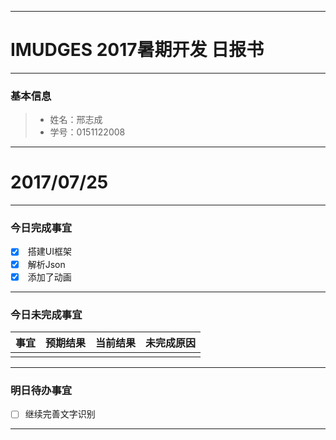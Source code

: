 
-------
# IMUDGES 2017暑期开发 日报书

-------


### 基本信息
> * 姓名：邢志成
> * 学号：0151122008
> 

-------


# 2017/07/25

-------

### 今日完成事宜
- [x]  搭建UI框架
- [x]  解析Json
- [x]  添加了动画

-----
### 今日未完成事宜


| 事宜     |预期结果| 当前结果  | 未完成原因   | 
| --------   | -----:  | -----:  | :----:  |
|    |   |   |   |


------
### 明日待办事宜
- [ ] 继续完善文字识别

-------

